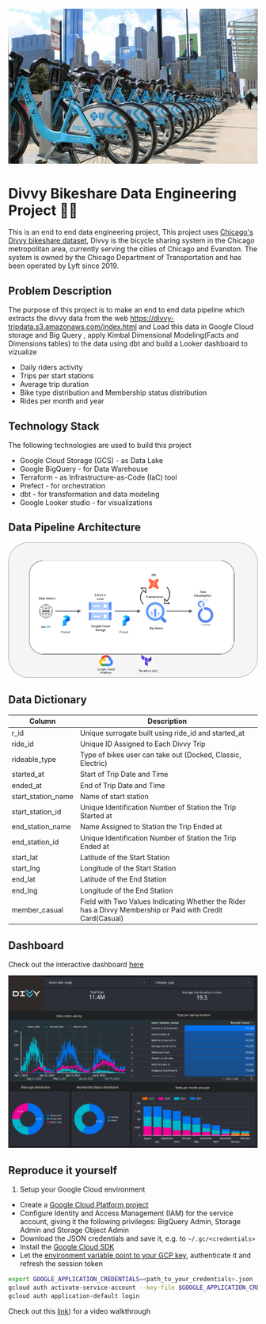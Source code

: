 ![](images/Divvy-bikes.jpg)
 
# Divvy Bikeshare Data Engineering Project 🚴‍♀️
This is an end to end data engineering project, This project uses [Chicago's Divvy bikeshare dataset](https://divvy-tripdata.s3.amazonaws.com/index.html), Divvy is the bicycle sharing system in the Chicago metropolitan area, currently serving the cities of Chicago and Evanston. The system is owned by the Chicago Department of Transportation and has been operated by Lyft since 2019.
## Problem Description
The purpose of this project is to make an end to end data pipeline which extracts the divvy data from the web https://divvy-tripdata.s3.amazonaws.com/index.html and Load this data in Google Cloud storage and Big Query , apply Kimbal Dimensional Modeling(Facts and Dimensions tables) to the data using dbt and build a Looker dashboard to 
vizualize
- Daily riders activity
- Trips per start stations
- Average trip duration
- Bike type distribution and Membership status distribution
- Rides per month and year
## Technology Stack 
The following technologies are used to build this project
- Google Cloud Storage (GCS) - as Data Lake <br>
- Google BigQuery - for Data Warehouse <br>
- Terraform - as Infrastructure-as-Code (IaC) tool <br>
- Prefect - for orchestration <br>
- dbt - for transformation and data modeling <br>
- Google Looker studio - for visualizations <br>
## Data Pipeline Architecture
![data-pipline](images/divvy.png)
## Data Dictionary
| Column | Description | 
|--------|-------------|
| r_id | Unique surrogate built using ride_id and started_at |
| ride_id | Unique ID Assigned to Each Divvy Trip |
| rideable_type | Type of bikes user can take out (Docked, Classic, Electric) |
| started_at  | Start of Trip Date and Time |
| ended_at | End of Trip Date and Time |
| start_station_name | Name of start station |
| start_station_id | Unique Identification Number of Station the Trip Started at |
| end_station_name | Name Assigned to Station the Trip Ended at |
| end_station_id | Unique Identification Number of Station the Trip Ended at|
| start_lat | Latitude of the Start Station|
|start_lng |Longitude of the Start Station|
|end_lat |Latitude of the End Station|
|end_lng |Longitude of the End Station|
|member_casual | Field with Two Values Indicating Whether the Rider has a Divvy Membership or Paid with Credit Card(Casual)|
## Dashboard
Check out the interactive dashboard [here](https://lookerstudio.google.com/reporting/3f37599d-b72c-4197-9cd3-8ca25288742f)

![](images/divvy_dashboard.PNG)

## Reproduce it yourself
1. Setup your Google Cloud environment
- Create a [Google Cloud Platform project](https://console.cloud.google.com/cloud-resource-manager)
- Configure Identity and Access Management (IAM) for the service account, giving it the following privileges: BigQuery Admin, Storage Admin and Storage Object Admin
- Download the JSON credentials and save it, e.g. to `~/.gc/<credentials>`
- Install the [Google Cloud SDK](https://cloud.google.com/sdk/docs/install-sdk)
- Let the [environment variable point to your GCP key](https://cloud.google.com/docs/authentication/application-default-credentials#GAC), authenticate it and refresh the session token
```bash
export GOOGLE_APPLICATION_CREDENTIALS=<path_to_your_credentials>.json
gcloud auth activate-service-account --key-file $GOOGLE_APPLICATION_CREDENTIALS
gcloud auth application-default login
```
Check out this [link](https://www.youtube.com/watch?v=Hajwnmj0xfQ&list=PL3MmuxUbc_hJed7dXYoJw8DoCuVHhGEQb&index=11&t=29s)) for a video walkthrough 
